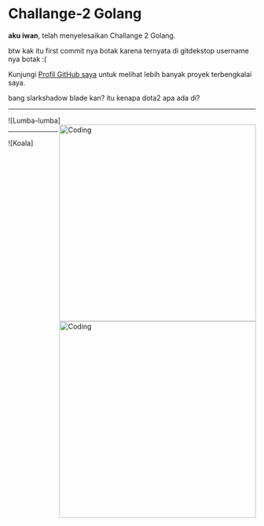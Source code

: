 # Challange-2 Golang

**aku iwan**, telah menyelesaikan Challange 2 Golang.

btw kak itu first commit nya botak karena ternyata di gitdekstop username nya botak :(

Kunjungi [Profil GitHub saya](https://github.com/Zegione) untuk melihat lebih banyak proyek terbengkalai saya.

bang slarkshadow blade kan? itu kenapa dota2 apa ada di?

---
![Lumba-lumba]<img align="right" alt="Coding" width="400" src="https://tenor.com/view/endless-ocean-endlessocean-dolphin-bottlenose-dolphin-loading-gif-22482304">

---
![Koala]<img align="right" alt="Coding" width="400" src="https://tenor.com/view/sherlock-gif-19526043)">

